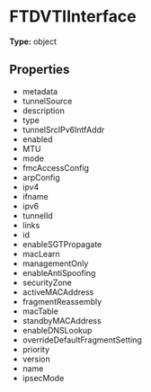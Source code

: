# FTDVTIInterface


**Type:** object

## Properties
* metadata
* tunnelSource
* description
* type
* tunnelSrcIPv6IntfAddr
* enabled
* MTU
* mode
* fmcAccessConfig
* arpConfig
* ipv4
* ifname
* ipv6
* tunnelId
* links
* id
* enableSGTPropagate
* macLearn
* managementOnly
* enableAntiSpoofing
* securityZone
* activeMACAddress
* fragmentReassembly
* macTable
* standbyMACAddress
* enableDNSLookup
* overrideDefaultFragmentSetting
* priority
* version
* name
* ipsecMode
